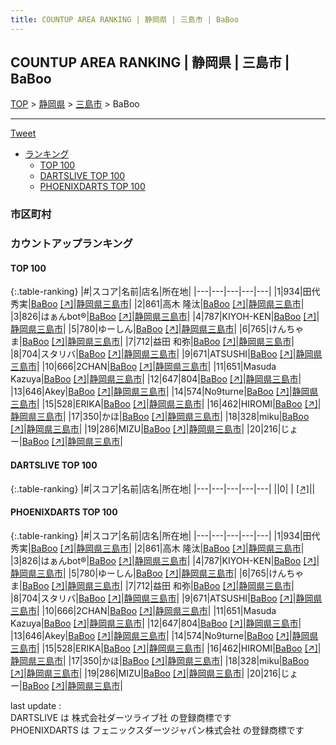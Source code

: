 ```yaml
---
title: COUNTUP AREA RANKING | 静岡県 | 三島市 | BaBoo
---
```

## COUNTUP AREA RANKING | 静岡県 | 三島市 | BaBoo

[TOP](/darts/rank/) > [静岡県](/darts/rank/静岡県/) > [三島市](/darts/rank/静岡県/三島市/) > BaBoo

___

<a href="https://twitter.com/share?ref_src=twsrc%5Etfw" data-text="COUNTUP AREA RANKING | 静岡県三島市BaBoo" class="twitter-share-button" data-hashtags="DARTSLIVE,PHOENIXDARTS,darts,ダーツ" data-show-count="false">Tweet</a>

* [ランキング](#カウントアップランキング)
    * [TOP 100](#top-100)
    * [DARTSLIVE TOP 100](#dartslive-top-100)
    * [PHOENIXDARTS TOP 100](#phoenixdarts-top-100)

### 市区町村

<ul>

</ul>

### カウントアップランキング

#### TOP 100



{:.table-ranking}
|#|スコア|名前|店名|所在地|
|---|---|---|---|---|
|1|934|<span class="rank-name-pd">田代　秀実</span>|<a href="/darts/rank/shops/73604.html">BaBoo</a> <a href="https://vs.phoenixdarts.com/jp/shop/shopDetailInfo/s_73604?s_seq=73604">[↗]</a>|<a href="/darts/rank/静岡県/三島市">静岡県三島市</a>|
|2|861|<span class="rank-name-pd"><span class="pro-icon-pd"></span>高木 隆汰</span>|<a href="/darts/rank/shops/73604.html">BaBoo</a> <a href="https://vs.phoenixdarts.com/jp/shop/shopDetailInfo/s_73604?s_seq=73604">[↗]</a>|<a href="/darts/rank/静岡県/三島市">静岡県三島市</a>|
|3|826|<span class="rank-name-pd">はぁんbot®</span>|<a href="/darts/rank/shops/73604.html">BaBoo</a> <a href="https://vs.phoenixdarts.com/jp/shop/shopDetailInfo/s_73604?s_seq=73604">[↗]</a>|<a href="/darts/rank/静岡県/三島市">静岡県三島市</a>|
|4|787|<span class="rank-name-pd">KIYOH-KEN</span>|<a href="/darts/rank/shops/73604.html">BaBoo</a> <a href="https://vs.phoenixdarts.com/jp/shop/shopDetailInfo/s_73604?s_seq=73604">[↗]</a>|<a href="/darts/rank/静岡県/三島市">静岡県三島市</a>|
|5|780|<span class="rank-name-pd">ゆーしん</span>|<a href="/darts/rank/shops/73604.html">BaBoo</a> <a href="https://vs.phoenixdarts.com/jp/shop/shopDetailInfo/s_73604?s_seq=73604">[↗]</a>|<a href="/darts/rank/静岡県/三島市">静岡県三島市</a>|
|6|765|<span class="rank-name-pd">けんちゃま</span>|<a href="/darts/rank/shops/73604.html">BaBoo</a> <a href="https://vs.phoenixdarts.com/jp/shop/shopDetailInfo/s_73604?s_seq=73604">[↗]</a>|<a href="/darts/rank/静岡県/三島市">静岡県三島市</a>|
|7|712|<span class="rank-name-pd">益田 和弥</span>|<a href="/darts/rank/shops/73604.html">BaBoo</a> <a href="https://vs.phoenixdarts.com/jp/shop/shopDetailInfo/s_73604?s_seq=73604">[↗]</a>|<a href="/darts/rank/静岡県/三島市">静岡県三島市</a>|
|8|704|<span class="rank-name-pd">スタリバ</span>|<a href="/darts/rank/shops/73604.html">BaBoo</a> <a href="https://vs.phoenixdarts.com/jp/shop/shopDetailInfo/s_73604?s_seq=73604">[↗]</a>|<a href="/darts/rank/静岡県/三島市">静岡県三島市</a>|
|9|671|<span class="rank-name-pd">ATSUSHI</span>|<a href="/darts/rank/shops/73604.html">BaBoo</a> <a href="https://vs.phoenixdarts.com/jp/shop/shopDetailInfo/s_73604?s_seq=73604">[↗]</a>|<a href="/darts/rank/静岡県/三島市">静岡県三島市</a>|
|10|666|<span class="rank-name-pd">2CHAN</span>|<a href="/darts/rank/shops/73604.html">BaBoo</a> <a href="https://vs.phoenixdarts.com/jp/shop/shopDetailInfo/s_73604?s_seq=73604">[↗]</a>|<a href="/darts/rank/静岡県/三島市">静岡県三島市</a>|
|11|651|<span class="rank-name-pd">Masuda Kazuya</span>|<a href="/darts/rank/shops/73604.html">BaBoo</a> <a href="https://vs.phoenixdarts.com/jp/shop/shopDetailInfo/s_73604?s_seq=73604">[↗]</a>|<a href="/darts/rank/静岡県/三島市">静岡県三島市</a>|
|12|647|<span class="rank-name-pd">804</span>|<a href="/darts/rank/shops/73604.html">BaBoo</a> <a href="https://vs.phoenixdarts.com/jp/shop/shopDetailInfo/s_73604?s_seq=73604">[↗]</a>|<a href="/darts/rank/静岡県/三島市">静岡県三島市</a>|
|13|646|<span class="rank-name-pd">Akey</span>|<a href="/darts/rank/shops/73604.html">BaBoo</a> <a href="https://vs.phoenixdarts.com/jp/shop/shopDetailInfo/s_73604?s_seq=73604">[↗]</a>|<a href="/darts/rank/静岡県/三島市">静岡県三島市</a>|
|14|574|<span class="rank-name-pd">No9turne</span>|<a href="/darts/rank/shops/73604.html">BaBoo</a> <a href="https://vs.phoenixdarts.com/jp/shop/shopDetailInfo/s_73604?s_seq=73604">[↗]</a>|<a href="/darts/rank/静岡県/三島市">静岡県三島市</a>|
|15|528|<span class="rank-name-pd">ERIKA</span>|<a href="/darts/rank/shops/73604.html">BaBoo</a> <a href="https://vs.phoenixdarts.com/jp/shop/shopDetailInfo/s_73604?s_seq=73604">[↗]</a>|<a href="/darts/rank/静岡県/三島市">静岡県三島市</a>|
|16|462|<span class="rank-name-pd">HIROMI</span>|<a href="/darts/rank/shops/73604.html">BaBoo</a> <a href="https://vs.phoenixdarts.com/jp/shop/shopDetailInfo/s_73604?s_seq=73604">[↗]</a>|<a href="/darts/rank/静岡県/三島市">静岡県三島市</a>|
|17|350|<span class="rank-name-pd">かほ</span>|<a href="/darts/rank/shops/73604.html">BaBoo</a> <a href="https://vs.phoenixdarts.com/jp/shop/shopDetailInfo/s_73604?s_seq=73604">[↗]</a>|<a href="/darts/rank/静岡県/三島市">静岡県三島市</a>|
|18|328|<span class="rank-name-pd">miku</span>|<a href="/darts/rank/shops/73604.html">BaBoo</a> <a href="https://vs.phoenixdarts.com/jp/shop/shopDetailInfo/s_73604?s_seq=73604">[↗]</a>|<a href="/darts/rank/静岡県/三島市">静岡県三島市</a>|
|19|286|<span class="rank-name-pd">MIZU</span>|<a href="/darts/rank/shops/73604.html">BaBoo</a> <a href="https://vs.phoenixdarts.com/jp/shop/shopDetailInfo/s_73604?s_seq=73604">[↗]</a>|<a href="/darts/rank/静岡県/三島市">静岡県三島市</a>|
|20|216|<span class="rank-name-pd">じょー</span>|<a href="/darts/rank/shops/73604.html">BaBoo</a> <a href="https://vs.phoenixdarts.com/jp/shop/shopDetailInfo/s_73604?s_seq=73604">[↗]</a>|<a href="/darts/rank/静岡県/三島市">静岡県三島市</a>|


#### DARTSLIVE TOP 100



{:.table-ranking}
|#|スコア|名前|店名|所在地|
|---|---|---|---|---|
||0|<span class="rank-name-dl"> </span>|<a href="/darts/rank/shops/.html"></a> <a href="">[↗]</a>|<a href="/darts/rank//"></a>|


#### PHOENIXDARTS TOP 100



{:.table-ranking}
|#|スコア|名前|店名|所在地|
|---|---|---|---|---|
|1|934|<span class="rank-name-pd">田代　秀実</span>|<a href="/darts/rank/shops/73604.html">BaBoo</a> <a href="https://vs.phoenixdarts.com/jp/shop/shopDetailInfo/s_73604?s_seq=73604">[↗]</a>|<a href="/darts/rank/静岡県/三島市">静岡県三島市</a>|
|2|861|<span class="rank-name-pd"><span class="pro-icon-pd"></span>高木 隆汰</span>|<a href="/darts/rank/shops/73604.html">BaBoo</a> <a href="https://vs.phoenixdarts.com/jp/shop/shopDetailInfo/s_73604?s_seq=73604">[↗]</a>|<a href="/darts/rank/静岡県/三島市">静岡県三島市</a>|
|3|826|<span class="rank-name-pd">はぁんbot®</span>|<a href="/darts/rank/shops/73604.html">BaBoo</a> <a href="https://vs.phoenixdarts.com/jp/shop/shopDetailInfo/s_73604?s_seq=73604">[↗]</a>|<a href="/darts/rank/静岡県/三島市">静岡県三島市</a>|
|4|787|<span class="rank-name-pd">KIYOH-KEN</span>|<a href="/darts/rank/shops/73604.html">BaBoo</a> <a href="https://vs.phoenixdarts.com/jp/shop/shopDetailInfo/s_73604?s_seq=73604">[↗]</a>|<a href="/darts/rank/静岡県/三島市">静岡県三島市</a>|
|5|780|<span class="rank-name-pd">ゆーしん</span>|<a href="/darts/rank/shops/73604.html">BaBoo</a> <a href="https://vs.phoenixdarts.com/jp/shop/shopDetailInfo/s_73604?s_seq=73604">[↗]</a>|<a href="/darts/rank/静岡県/三島市">静岡県三島市</a>|
|6|765|<span class="rank-name-pd">けんちゃま</span>|<a href="/darts/rank/shops/73604.html">BaBoo</a> <a href="https://vs.phoenixdarts.com/jp/shop/shopDetailInfo/s_73604?s_seq=73604">[↗]</a>|<a href="/darts/rank/静岡県/三島市">静岡県三島市</a>|
|7|712|<span class="rank-name-pd">益田 和弥</span>|<a href="/darts/rank/shops/73604.html">BaBoo</a> <a href="https://vs.phoenixdarts.com/jp/shop/shopDetailInfo/s_73604?s_seq=73604">[↗]</a>|<a href="/darts/rank/静岡県/三島市">静岡県三島市</a>|
|8|704|<span class="rank-name-pd">スタリバ</span>|<a href="/darts/rank/shops/73604.html">BaBoo</a> <a href="https://vs.phoenixdarts.com/jp/shop/shopDetailInfo/s_73604?s_seq=73604">[↗]</a>|<a href="/darts/rank/静岡県/三島市">静岡県三島市</a>|
|9|671|<span class="rank-name-pd">ATSUSHI</span>|<a href="/darts/rank/shops/73604.html">BaBoo</a> <a href="https://vs.phoenixdarts.com/jp/shop/shopDetailInfo/s_73604?s_seq=73604">[↗]</a>|<a href="/darts/rank/静岡県/三島市">静岡県三島市</a>|
|10|666|<span class="rank-name-pd">2CHAN</span>|<a href="/darts/rank/shops/73604.html">BaBoo</a> <a href="https://vs.phoenixdarts.com/jp/shop/shopDetailInfo/s_73604?s_seq=73604">[↗]</a>|<a href="/darts/rank/静岡県/三島市">静岡県三島市</a>|
|11|651|<span class="rank-name-pd">Masuda Kazuya</span>|<a href="/darts/rank/shops/73604.html">BaBoo</a> <a href="https://vs.phoenixdarts.com/jp/shop/shopDetailInfo/s_73604?s_seq=73604">[↗]</a>|<a href="/darts/rank/静岡県/三島市">静岡県三島市</a>|
|12|647|<span class="rank-name-pd">804</span>|<a href="/darts/rank/shops/73604.html">BaBoo</a> <a href="https://vs.phoenixdarts.com/jp/shop/shopDetailInfo/s_73604?s_seq=73604">[↗]</a>|<a href="/darts/rank/静岡県/三島市">静岡県三島市</a>|
|13|646|<span class="rank-name-pd">Akey</span>|<a href="/darts/rank/shops/73604.html">BaBoo</a> <a href="https://vs.phoenixdarts.com/jp/shop/shopDetailInfo/s_73604?s_seq=73604">[↗]</a>|<a href="/darts/rank/静岡県/三島市">静岡県三島市</a>|
|14|574|<span class="rank-name-pd">No9turne</span>|<a href="/darts/rank/shops/73604.html">BaBoo</a> <a href="https://vs.phoenixdarts.com/jp/shop/shopDetailInfo/s_73604?s_seq=73604">[↗]</a>|<a href="/darts/rank/静岡県/三島市">静岡県三島市</a>|
|15|528|<span class="rank-name-pd">ERIKA</span>|<a href="/darts/rank/shops/73604.html">BaBoo</a> <a href="https://vs.phoenixdarts.com/jp/shop/shopDetailInfo/s_73604?s_seq=73604">[↗]</a>|<a href="/darts/rank/静岡県/三島市">静岡県三島市</a>|
|16|462|<span class="rank-name-pd">HIROMI</span>|<a href="/darts/rank/shops/73604.html">BaBoo</a> <a href="https://vs.phoenixdarts.com/jp/shop/shopDetailInfo/s_73604?s_seq=73604">[↗]</a>|<a href="/darts/rank/静岡県/三島市">静岡県三島市</a>|
|17|350|<span class="rank-name-pd">かほ</span>|<a href="/darts/rank/shops/73604.html">BaBoo</a> <a href="https://vs.phoenixdarts.com/jp/shop/shopDetailInfo/s_73604?s_seq=73604">[↗]</a>|<a href="/darts/rank/静岡県/三島市">静岡県三島市</a>|
|18|328|<span class="rank-name-pd">miku</span>|<a href="/darts/rank/shops/73604.html">BaBoo</a> <a href="https://vs.phoenixdarts.com/jp/shop/shopDetailInfo/s_73604?s_seq=73604">[↗]</a>|<a href="/darts/rank/静岡県/三島市">静岡県三島市</a>|
|19|286|<span class="rank-name-pd">MIZU</span>|<a href="/darts/rank/shops/73604.html">BaBoo</a> <a href="https://vs.phoenixdarts.com/jp/shop/shopDetailInfo/s_73604?s_seq=73604">[↗]</a>|<a href="/darts/rank/静岡県/三島市">静岡県三島市</a>|
|20|216|<span class="rank-name-pd">じょー</span>|<a href="/darts/rank/shops/73604.html">BaBoo</a> <a href="https://vs.phoenixdarts.com/jp/shop/shopDetailInfo/s_73604?s_seq=73604">[↗]</a>|<a href="/darts/rank/静岡県/三島市">静岡県三島市</a>|


<div class="footer border-top border-gray-light mt-5 pt-3 text-right text-gray">
    last update : <span style="font-weight: italic" id="foot_last_modified"></span><br />
    DARTSLIVE は 株式会社ダーツライブ社 の登録商標です<br />
    PHOENIXDARTS は フェニックスダーツジャパン株式会社 の登録商標です<br />
</div>

<script src="https://cdnjs.cloudflare.com/ajax/libs/jquery.tablesorter/2.31.3/js/jquery.tablesorter.min.js" integrity="sha512-qzgd5cYSZcosqpzpn7zF2ZId8f/8CHmFKZ8j7mU4OUXTNRd5g+ZHBPsgKEwoqxCtdQvExE5LprwwPAgoicguNg==" crossorigin="anonymous" referrerpolicy="no-referrer"></script>
<link rel="stylesheet" href="https://cdnjs.cloudflare.com/ajax/libs/jquery.tablesorter/2.31.3/css/theme.default.min.css" integrity="sha512-wghhOJkjQX0Lh3NSWvNKeZ0ZpNn+SPVXX1Qyc9OCaogADktxrBiBdKGDoqVUOyhStvMBmJQ8ZdMHiR3wuEq8+w==" crossorigin="anonymous" referrerpolicy="no-referrer" />
<script>
$(function() {
    $(".table-ranking").tablesorter({sortList:[[0, 0]]});
    $("#foot_last_modified").text(formatDate(new Date(document.lastModified), 'yyyy-MM-dd HH:mm:ss'));
});
</script>

<script async src="https://platform.twitter.com/widgets.js" charset="utf-8"></script>